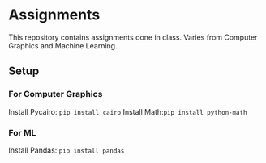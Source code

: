 # Assignments
This repository contains assignments done in class. Varies from Computer Graphics and Machine Learning.
## Setup
### For Computer Graphics
Install Pycairo: `pip install cairo`
Install Math:`pip install python-math`
### For ML
Install Pandas: `pip install pandas`
